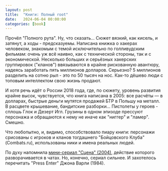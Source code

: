 ```yaml
---
layout: post
title:  "Книги: Полный root"
date:   2024-06-04 00:00:00
categories: [book]
---
```


Прочёл "Полного рута". Ну, что сказать... Сюжет вязкий, как кисель, и затянут, а ходы - предсказуемы. Написана книжка о хакерах человеком, знакомым с темой исключительно по голливудским фильмам: очень уж всё наивно, как с технической стороны, так и с экономической. Несколько больших и серьёзных хакерских группировок ("кланов") ввязываются в крайне рискованную авантюру, надеясь заработать пять миллионов долларов. Серьезно? 5 миллионов разделить на сотню рыл  - это по 50 тысяч на нос. Как-то дёшево люди с топовым интеллектом свою жизнь продают.

И хотя речь идёт о России 2018 года, где, по сюжету, уровень развития крайне высок, чувствуется, что книга написана в 2005: все расчёты — в долларах, быстрые деньги мутятся продажей БТР в Польшу на металл. В расцвете крышевание, бандитские разборки... Пистолеты у героев - сплошь Глок и Дезерт Игл. Грузины в одном эпизоде прессуют персонажа и обращаются к нему не иначе как "ниггер" и "ламер". Смешно.


Что любопытно, и, видимо, способствовало пиару книги: персонажи срисованы с игроков и кланов тогдашнего "Бойцовского Клуба" (Combats.ru), использованы ники и имена реальных людей.

По духу напомнила [мини-сериал "Сцена" (2004)](https://www.youtube.com/watch?v=Ip3guo1MQCY), действие которого разворачивается в чатах. Но, конечно, сериал сильнее. И захотелось перечитать "Press Enter" Джона Варли (1984).